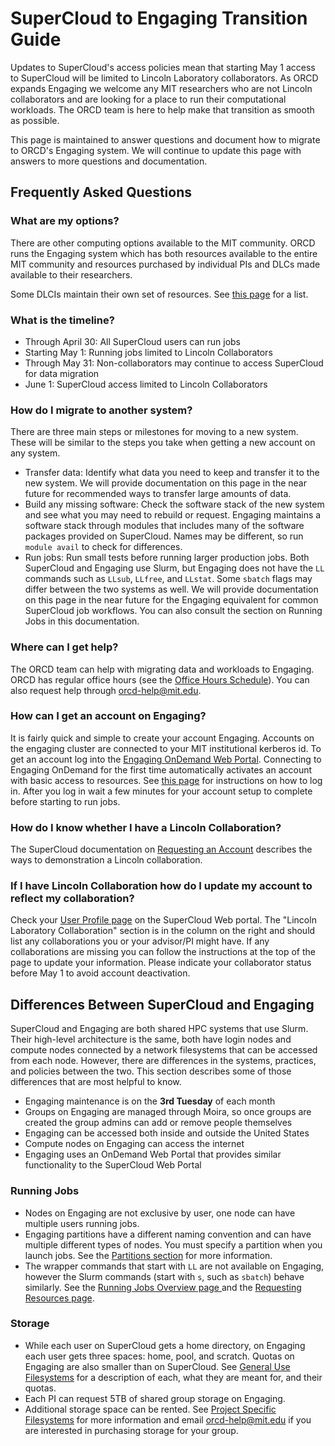 # SuperCloud to Engaging Transition Guide

Updates to SuperCloud's access policies mean that starting May 1 access to SuperCloud will be limited to Lincoln Laboratory collaborators. As ORCD expands Engaging we welcome any MIT researchers who are not Lincoln collaborators and are looking for a place to run their computational workloads. The ORCD team is here to help make that transition as smooth as possible.

This page is maintained to answer questions and document how to migrate to ORCD's Engaging system. We will continue to update this page with answers to more questions and documentation.

## Frequently Asked Questions

### What are my options?

There are other computing options available to the MIT community. ORCD runs the Engaging system which has both resources available to the entire MIT community and resources purchased by individual PIs and DLCs made available to their researchers.

Some DLCIs maintain their own set of resources. See [this page](https://orcd.mit.edu/resources/dlci-shared-hardware) for a list.

### What is the timeline?

- Through April 30: All SuperCloud users can run jobs
- Starting May 1: Running jobs limited to Lincoln Collaborators
- Through May 31: Non-collaborators may continue to access SuperCloud for data migration
- June 1: SuperCloud access limited to Lincoln Collaborators

### How do I migrate to another system?

There are three main steps or milestones for moving to a new system. These will be similar to the steps you take when getting a new account on any system.

- Transfer data: Identify what data you need to keep and transfer it to the new system. We will provide documentation on this page in the near future for recommended ways to transfer large amounts of data.
- Build any missing software: Check the software stack of the new system and see what you may need to rebuild or request. Engaging maintains a software stack through modules that includes many of the software packages provided on SuperCloud. Names may be different, so run `module avail` to check for differences.
- Run jobs: Run small tests before running larger production jobs. Both SuperCloud and Engaging use Slurm, but Engaging does not have the `LL` commands such as `LLsub`, `LLfree`, and `LLstat`. Some `sbatch` flags may differ between the two systems as well. We will provide documentation on this page in the near future for the Engaging equivalent for common SuperCloud job workflows. You can also consult the section on Running Jobs in this documentation.

### Where can I get help?

The ORCD team can help with migrating data and workloads to Engaging. ORCD has regular office hours (see the [Office Hours Schedule](https://orcd.mit.edu/news-and-events/office-hours)). You can also request help through <orcd-help@mit.edu>.

### How can I get an account on Engaging?

It is fairly quick and simple to create your account Engaging. Accounts on the engaging cluster are connected to your MIT institutional kerberos id. To get an account log into the [Engaging OnDemand Web Portal](https://engaging-ood.mit.edu). Connecting to Engaging OnDemand for the first time automatically activates an account with basic access to resources. See [this page](accessing-orcd/ondemand-login.md) for instructions on how to log in. After you log in wait a few minutes for your account setup to complete before starting to run jobs.

### How do I know whether I have a Lincoln Collaboration?

The SuperCloud documentation on [Requesting an Account](https://mit-supercloud.github.io/supercloud-docs/requesting-account/) describes the ways to demonstration a Lincoln collaboration.

### If I have Lincoln Collaboration how do I update my account to reflect my collaboration?

Check your [User Profile page](https://txe1-portal.mit.edu/profile/user_profile.php) on the SuperCloud Web portal. The "Lincoln Laboratory Collaboration" section is in the column on the right and should list any collaborations you or your advisor/PI might have. If any collaborations are missing you can follow the instructions at the top of the page to update your information. Please indicate your collaborator status before May 1 to avoid account deactivation.

## Differences Between SuperCloud and Engaging

SuperCloud and Engaging are both shared HPC systems that use Slurm. Their high-level architecture is the same, both have login nodes and compute nodes connected by a network filesystems that can be accessed from each node. However, there are differences in the systems, practices, and policies between the two. This section describes some of those differences that are most helpful to know.

- Engaging maintenance is on the **3rd Tuesday** of each month
- Groups on Engaging are managed through Moira, so once groups are created the group admins can add or remove people themselves
- Engaging can be accessed both inside and outside the United States
- Compute nodes on Engaging can access the internet
- Engaging uses an OnDemand Web Portal that provides similar functionality to the SuperCloud Web Portal

### Running Jobs

- Nodes on Engaging are not exclusive by user, one node can have multiple users running jobs.
- Engaging partitions have a different naming convention and can have multiple different types of nodes. You must specify a partition when you launch jobs. See the [Partitions section](running-jobs/overview.md#partitions) for more information.
- The wrapper commands that start with `LL` are not available on Engaging, however the Slurm commands (start with `s`, such as `sbatch`) behave similarly. See the [Running Jobs Overview page ](running-jobs/overview.md) and the [Requesting Resources page](running-jobs/requesting-resources.md).

### Storage

- While each user on SuperCloud gets a home directory, on Engaging each user gets three spaces: home, pool, and scratch. Quotas on Engaging are also smaller than on SuperCloud. See [General Use Filesystems](filesystems-file-transfer/filesystems.md) for a description of each, what they are meant for, and their quotas.
- Each PI can request 5TB of shared group storage on Engaging.
- Additional storage space can be rented. See [Project Specific Filesystems](filesystems-file-transfer/project-filesystems.md) for more information and email <orcd-help@mit.edu> if you are interested in purchasing storage for your group.



